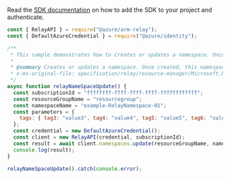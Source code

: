 Read the [SDK documentation](https://github.com/Azure/azure-sdk-for-js/blob/%40azure%2Farm-relay_3.0.1/sdk/relay/arm-relay/README.md) on how to add the SDK to your project and authenticate.

```javascript
const { RelayAPI } = require("@azure/arm-relay");
const { DefaultAzureCredential } = require("@azure/identity");

/**
 * This sample demonstrates how to Creates or updates a namespace. Once created, this namespace's resource manifest is immutable. This operation is idempotent.
 *
 * @summary Creates or updates a namespace. Once created, this namespace's resource manifest is immutable. This operation is idempotent.
 * x-ms-original-file: specification/relay/resource-manager/Microsoft.Relay/stable/2017-04-01/examples/NameSpaces/RelayNameSpaceUpdate.json
 */
async function relayNameSpaceUpdate() {
  const subscriptionId = "ffffffff-ffff-ffff-ffff-ffffffffffff";
  const resourceGroupName = "resourcegroup";
  const namespaceName = "example-RelayNamespace-01";
  const parameters = {
    tags: { tag3: "value3", tag4: "value4", tag5: "value5", tag6: "value6" },
  };
  const credential = new DefaultAzureCredential();
  const client = new RelayAPI(credential, subscriptionId);
  const result = await client.namespaces.update(resourceGroupName, namespaceName, parameters);
  console.log(result);
}

relayNameSpaceUpdate().catch(console.error);
```
